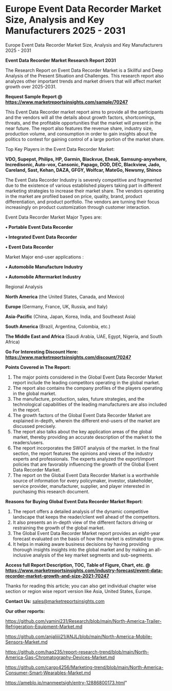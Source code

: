# Europe Event Data Recorder Market Size, Analysis and Key Manufacturers 2025 - 2031
Europe Event Data Recorder Market Size, Analysis and Key Manufacturers 2025 - 2031

<strong>Event Data Recorder Market Research Report 2031</strong>

The Research Report on Event Data Recorder Market is a Skillful and Deep Analysis of the Present Situation and Challenges. This research report also analyzes other important trends and market drivers that will affect market growth over 2025-2031.

<strong>Request Sample Report @ <a href=https://www.marketreportsinsights.com/sample/70247>https://www.marketreportsinsights.com/sample/70247</a></strong>

This Event Data Recorder market report aims to provide all the participants and the vendors will all the details about growth factors, shortcomings, threats, and the profitable opportunities that the market will present in the near future. The report also features the revenue share, industry size, production volume, and consumption in order to gain insights about the politics to contest for gaining control of a large portion of the market share.

Top Key Players in the Event Data Recorder Market:

<strong>VDO, Supepst, Philips, HP, Garmin, Blackvue, Eheak, Samsung-anywhere, Incredisonic, Auto-vox, Cansonic, Papago, DOD, DEC, Blackview, Jado, Careland, Sast, Kehan, DAZA, GFGY, Wolfcar, MateGo, Newsmy, Shinco</strong>

The Event Data Recorder Industry is severely competitive and fragmented due to the existence of various established players taking part in different marketing strategies to increase their market share. The vendors operating in the market are profiled based on price, quality, brand, product differentiation, and product portfolio. The vendors are turning their focus increasingly on product customization through customer interaction.

Event Data Recorder Market Major Types are:

<strong>• Portable Event Data Recorder

• Integrated Event Data Recorder

• Event Data Recorder</strong>

Market Major end-user applications :

<strong>• Automobile Manufacture Industry

• Automobile Aftermarket Industry</strong>

Regional Analysis

</u><strong><b>North America</b></strong> (the United States, Canada, and Mexico)

<strong><b>Europe </b></strong>(Germany, France, UK, Russia, and Italy)

<strong><b>Asia-Pacific</b></strong> (China, Japan, Korea, India, and Southeast Asia)

<strong><b>South America</b></strong> (Brazil, Argentina, Colombia, etc.)

<strong><b>The Middle East and Africa</b></strong> (Saudi Arabia, UAE, Egypt, Nigeria, and South Africa)

<strong>Go For Interesting Discount Here: <a href=https://www.marketreportsinsights.com/discount/70247>https://www.marketreportsinsights.com/discount/70247</a></strong>

<strong>Points Covered in The Report:</strong>
<ol>
  <li>The major points considered in the Global Event Data Recorder Market report include the leading competitors operating in the global market.</li>
  <li>The report also contains the company profiles of the players operating in the global market.</li>
  <li>The manufacture, production, sales, future strategies, and the technological capabilities of the leading manufacturers are also included in the report.</li>
  <li>The growth factors of the Global Event Data Recorder Market are explained in-depth, wherein the different end-users of the market are discussed precisely.</li>
  <li>The report also talks about the key application areas of the global market, thereby providing an accurate description of the market to the readers/users.</li>
  <li>The report incorporates the SWOT analysis of the market. In the final section, the report features the opinions and views of the industry experts and professionals. The experts analyzed the export/import policies that are favorably influencing the growth of the Global Event Data Recorder Market.</li>
  <li>The report on the Global Event Data Recorder Market is a worthwhile source of information for every policymaker, investor, stakeholder, service provider, manufacturer, supplier, and player interested in purchasing this research document.</li>
</ol>
<strong>Reasons for Buying Global Event Data Recorder Market Report:</strong>

<ol>
  <li>The report offers a detailed analysis of the dynamic competitive landscape that keeps the reader/client well ahead of the competitors.</li>
  <li>It also presents an in-depth view of the different factors driving or restraining the growth of the global market.</li>
  <li>The Global Event Data Recorder Market report provides an eight-year forecast evaluated on the basis of how the market is estimated to grow.</li>
  <li>It helps in making aware business decisions by having providing thorough insights insights into the global market and by making an all-inclusive analysis of the key market segments and sub-segments.</li>
</ol>
<strong>Access full Report Description, TOC, Table of Figure, Chart, etc. @ <a href=https://www.marketreportsinsights.com/industry-forecast/event-data-recorder-market-growth-and-size-2021-70247>https://www.marketreportsinsights.com/industry-forecast/event-data-recorder-market-growth-and-size-2021-70247</a></strong>


Thanks for reading this article; you can also get individual chapter wise section or region wise report version like Asia, United States, Europe.

<strong>Contact Us:</strong>
sales@marketreportsinsights.com

<strong>Our other reports:</strong>

<a href=https://github.com/yamini231/Research/blob/main/North-America-Trailer-Refrigeration-Equipment-Market.md>https://github.com/yamini231/Research/blob/main/North-America-Trailer-Refrigeration-Equipment-Market.md</a>

<a href=https://github.com/anjaliiii21/ANJL/blob/main/North-America-Mobile-Sensors-Market.md>https://github.com/anjaliiii21/ANJL/blob/main/North-America-Mobile-Sensors-Market.md</a>

<a href=https://github.com/haq235/report-research-trend/blob/main/North-America-Gas-Chromatography-Devices-Market.md>https://github.com/haq235/report-research-trend/blob/main/North-America-Gas-Chromatography-Devices-Market.md</a>

<a href=https://github.com/cargo4256/Marketing-trend/blob/main/North-America-Consumer-Smart-Wearables-Market.md>https://github.com/cargo4256/Marketing-trend/blob/main/North-America-Consumer-Smart-Wearables-Market.md</a>

<a href=https://ameblo.jp/manmeetsigh/entry-12886800173.html>https://ameblo.jp/manmeetsigh/entry-12886800173.html</a>"
